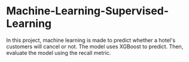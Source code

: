 # Machine-Learning-Supervised-Learning
In this project, machine learning is made to predict whether a hotel's customers will cancel or not. The model uses XGBoost to predict. Then, evaluate the model using the recall metric.

